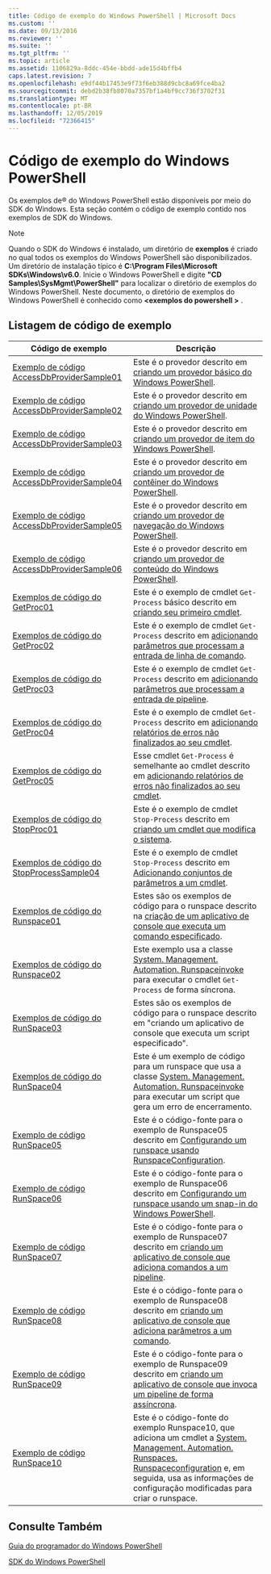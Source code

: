 ```yaml
---
title: Código de exemplo do Windows PowerShell | Microsoft Docs
ms.custom: ''
ms.date: 09/13/2016
ms.reviewer: ''
ms.suite: ''
ms.tgt_pltfrm: ''
ms.topic: article
ms.assetid: 1106829a-8ddc-454e-bbdd-ade15d4bffb4
caps.latest.revision: 7
ms.openlocfilehash: e9df44b17453e9f73f6eb388d9cbc8a69fce4ba2
ms.sourcegitcommit: debd2b38fb8070a7357bf1a4bf9cc736f3702f31
ms.translationtype: MT
ms.contentlocale: pt-BR
ms.lasthandoff: 12/05/2019
ms.locfileid: "72366415"
---
```

# <a name="windows-powershell-sample-code"></a>Código de exemplo do Windows PowerShell

Os exemplos de® do Windows PowerShell estão disponíveis por meio do SDK do Windows. Esta seção contém o código de exemplo contido nos exemplos de SDK do Windows.

> [!NOTE]
> Quando o SDK do Windows é instalado, um diretório de **exemplos** é criado no qual todos os exemplos do Windows PowerShell são disponibilizados. Um diretório de instalação típico é **C:\Program Files\Microsoft SDKs\Windows\v6.0**.
> Inicie o Windows PowerShell e digite **"CD Samples\SysMgmt\PowerShell"** para localizar o diretório de exemplos do Windows PowerShell. Neste documento, o diretório de exemplos do Windows PowerShell é conhecido como **\<exemplos do powershell >** .

## <a name="sample-code-listing"></a>Listagem de código de exemplo

|Código de exemplo|Descrição|
|-----------------|-----------------|
|[Exemplo de código AccessDbProviderSample01](./accessdbprovidersample01-code-sample.md)|Este é o provedor descrito em [criando um provedor básico do Windows PowerShell](./creating-a-basic-windows-powershell-provider.md).|
|[Exemplo de código AccessDbProviderSample02](./accessdbprovidersample02-code-sample.md)|Este é o provedor descrito em [criando um provedor de unidade do Windows PowerShell](./creating-a-windows-powershell-drive-provider.md).|
|[Exemplo de código AccessDbProviderSample03](./accessdbprovidersample03-code-sample.md)|Este é o provedor descrito em [criando um provedor de item do Windows PowerShell](./creating-a-windows-powershell-item-provider.md).|
|[Exemplo de código AccessDbProviderSample04](./accessdbprovidersample04-code-sample.md)|Este é o provedor descrito em [criando um provedor de contêiner do Windows PowerShell](./creating-a-windows-powershell-container-provider.md).|
|[Exemplo de código AccessDbProviderSample05](./accessdbprovidersample05-code-sample.md)|Este é o provedor descrito em [criando um provedor de navegação do Windows PowerShell](./creating-a-windows-powershell-navigation-provider.md).|
|[Exemplo de código AccessDbProviderSample06](./accessdbprovidersample06-code-sample.md)|Este é o provedor descrito em [criando um provedor de conteúdo do Windows PowerShell](./creating-a-windows-powershell-content-provider.md).|
|[Exemplos de código do GetProc01](./getproc01-code-samples.md)|Este é o exemplo de cmdlet `Get-Process` básico descrito em [criando seu primeiro cmdlet](../cmdlet/creating-a-cmdlet-without-parameters.md).|
|[Exemplos de código do GetProc02](./getproc02-code-samples.md)|Este é o exemplo de cmdlet `Get-Process` descrito em [adicionando parâmetros que processam a entrada de linha de comando](../cmdlet/adding-parameters-that-process-command-line-input.md).|
|[Exemplos de código do GetProc03](./getproc03-code-samples.md)|Este é o exemplo de cmdlet `Get-Process` descrito em [adicionando parâmetros que processam a entrada de pipeline](../cmdlet/adding-parameters-that-process-pipeline-input.md).|
|[Exemplos de código do GetProc04](./getproc04-code-samples.md)|Este é o exemplo de cmdlet `Get-Process` descrito em [adicionando relatórios de erros não finalizados ao seu cmdlet](../cmdlet/adding-non-terminating-error-reporting-to-your-cmdlet.md).|
|[Exemplos de código do GetProc05](./getproc05-code-samples.md)|Esse cmdlet `Get-Process` é semelhante ao cmdlet descrito em [adicionando relatórios de erros não finalizados ao seu cmdlet](../cmdlet/adding-non-terminating-error-reporting-to-your-cmdlet.md).|
|[Exemplos de código do StopProc01](./stopproc01-code-samples.md)|Este é o exemplo de cmdlet `Stop-Process` descrito em [criando um cmdlet que modifica o sistema](../cmdlet/creating-a-cmdlet-that-modifies-the-system.md).|
|[Exemplos de código do StopProcessSample04](./stopprocesssample04-code-samples.md)|Este é o exemplo de cmdlet `Stop-Process` descrito em [Adicionando conjuntos de parâmetros a um cmdlet](../cmdlet/adding-parameter-sets-to-a-cmdlet.md).|
|[Exemplos de código do Runspace01](./runspace01-code-samples.md)|Estes são os exemplos de código para o runspace descrito na [criação de um aplicativo de console que executa um comando especificado](/dotnet/csharp/programming-guide/inside-a-program/hello-world-your-first-program).|
|[Exemplos de código do Runspace02](./runspace02-code-samples.md)|Este exemplo usa a classe [System. Management. Automation. Runspaceinvoke](/dotnet/api/System.Management.Automation.RunspaceInvoke) para executar o cmdlet `Get-Process` de forma síncrona.|
|[Exemplos de código do RunSpace03](./runspace03-code-samples.md)|Estes são os exemplos de código para o runspace descrito em "criando um aplicativo de console que executa um script especificado".|
|[Exemplos de código do RunSpace04](./runspace04-code-samples.md)|Este é um exemplo de código para um runspace que usa a classe [System. Management. Automation. Runspaceinvoke](/dotnet/api/System.Management.Automation.RunspaceInvoke) para executar um script que gera um erro de encerramento.|
|[Exemplo de código RunSpace05](./runspace05-code-sample.md)|Este é o código-fonte para o exemplo de Runspace05 descrito em [Configurando um runspace usando RunspaceConfiguration](https://msdn.microsoft.com/en-us/42681d19-2d05-4975-befd-afb1990e79b2).|
|[Exemplo de código RunSpace06](./runspace06-code-sample.md)|Este é o código-fonte para o exemplo de Runspace06 descrito em [Configurando um runspace usando um snap-in do Windows PowerShell](https://msdn.microsoft.com/en-us/a7289ee8-9732-49ee-91c7-d533e9538b83).|
|[Exemplo de código RunSpace07](./runspace07-code-sample.md)|Este é o código-fonte para o exemplo de Runspace07 descrito em [criando um aplicativo de console que adiciona comandos a um pipeline](https://msdn.microsoft.com/en-us/01eb7808-e97b-4905-80be-9e2fa38c262e).|
|[Exemplo de código RunSpace08](./runspace08-code-sample.md)|Este é o código-fonte para o exemplo de Runspace08 descrito em [criando um aplicativo de console que adiciona parâmetros a um comando](https://msdn.microsoft.com/en-us/848b2b46-60f1-4a86-b448-cfc7c0cccfba).|
|[Exemplo de código RunSpace09](./runspace09-code-sample.md)|Este é o código-fonte para o exemplo de Runspace09 descrito em [criando um aplicativo de console que invoca um pipeline de forma assíncrona](https://msdn.microsoft.com/en-us/198c1c94-2a06-457e-93ce-c0d910618e47).|
|[Exemplo de código RunSpace10](./runspace10-code-sample.md)|Este é o código-fonte do exemplo Runspace10, que adiciona um cmdlet a [System. Management. Automation. Runspaces. Runspaceconfiguration](/dotnet/api/System.Management.Automation.Runspaces.RunspaceConfiguration) e, em seguida, usa as informações de configuração modificadas para criar o runspace.|

## <a name="see-also"></a>Consulte Também

[Guia do programador do Windows PowerShell](./windows-powershell-programmer-s-guide.md)

[SDK do Windows PowerShell](../windows-powershell-reference.md)